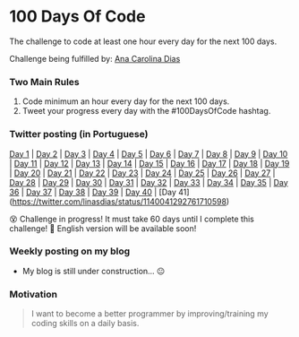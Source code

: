# 100 Days Of Code
The challenge to code at least one hour every day for the next 100 days.

Challenge being fulfilled by: [Ana Carolina Dias](https://github.com/linasdias/)

### Two Main Rules
1.  Code minimum an hour every day for the next 100 days.
2.  Tweet your progress every day with the #100DaysOfCode hashtag.

### Twitter posting (in Portuguese)
[Day 1](https://twitter.com/linasdias/status/1130237925181009920) | [Day 2](https://twitter.com/linasdias/status/1130237928972652544) | [Day 3](https://twitter.com/linasdias/status/1130237932638482432) | [Day 4](https://twitter.com/linasdias/status/1130237936564408321) | [Day 5](https://twitter.com/linasdias/status/1130237939022204928) | [Day 6](https://twitter.com/linasdias/status/1130237941408817157) | [Day 7](https://twitter.com/linasdias/status/1130237945263337472) | [Day 8](https://twitter.com/linasdias/status/1130237948547538944) | [Day 9](https://twitter.com/linasdias/status/1130237954079842304) | [Day 10](https://twitter.com/linasdias/status/1130237958425141249) | [Day 11](https://twitter.com/linasdias/status/1130237960639647744) | [Day 12](https://twitter.com/linasdias/status/1130237963537920002) | [Day 13](https://twitter.com/linasdias/status/1130237965865771009) | [Day 14](https://twitter.com/linasdias/status/1130237970039136262) | [Day 15](https://twitter.com/linasdias/status/1130662437211000832) | [Day 16](https://twitter.com/linasdias/status/1131015131792588800) | [Day 17](https://twitter.com/linasdias/status/1133741407917760512) | [Day 18](https://twitter.com/linasdias/status/1133741410480476160) | [Day 19](https://twitter.com/linasdias/status/1133741412783202304) | [Day 20](https://twitter.com/linasdias/status/1133741414754529283) | [Day 21](https://twitter.com/linasdias/status/1133741417728290818) | [Day 22](https://twitter.com/linasdias/status/1133741422266474497) | [Day 23](https://twitter.com/linasdias/status/1133741427979165697) | [Day 24](https://twitter.com/linasdias/status/1133741430437023745) | [Day 25](https://twitter.com/linasdias/status/1134146582717325313) | [Day 26](https://twitter.com/linasdias/status/1134525716765249536) | [Day 27](https://twitter.com/linasdias/status/1135184278290075648) | [Day 28](https://twitter.com/linasdias/status/1135184281775616000) | [Day 29](https://twitter.com/linasdias/status/1136970952372367360) | [Day 30](https://twitter.com/linasdias/status/1136970952372367360) | [Day 31](https://twitter.com/linasdias/status/1136970952372367360) | [Day 32](https://twitter.com/linasdias/status/1136970952372367360) | [Day 33](https://twitter.com/linasdias/status/1136970956239450112) | [Day 34](https://twitter.com/linasdias/status/1137411083721957378) | [Day 35](https://twitter.com/linasdias/status/1138568488132534272) | [Day 36](https://twitter.com/linasdias/status/1138568490724536326) | [Day 37](https://twitter.com/linasdias/status/1138568494306529280) | [Day 38](https://twitter.com/linasdias/status/1139341127889379329) | [Day 39](https://twitter.com/linasdias/status/1139341131303571462) | [Day 40](https://twitter.com/linasdias/status/1139686437157126145) | [Day 41] (https://twitter.com/linasdias/status/1140041292761710598)


:dizzy_face: Challenge in progress! It must take 60 days until I complete this challenge!
:statue_of_liberty: English version will be available soon!

### Weekly posting on my blog
- My blog is still under construction... :neutral_face:

### Motivation

> I want to become a better programmer by improving/training my coding skills on a daily basis.
